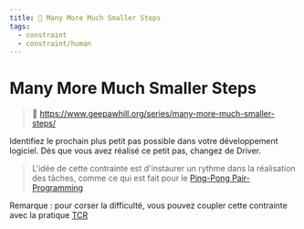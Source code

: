 ```yaml
---
title: 🐾 Many More Much Smaller Steps
tags:
  - constraint
  - constraint/human
---
```


# Many More Much Smaller Steps

> 🔗 https://www.geepawhill.org/series/many-more-much-smaller-steps/

Identifiez le prochain plus petit pas possible dans votre développement logiciel.
Dès que vous avez réalisé ce petit pas, changez de Driver.

> L'idée de cette contrainte est d'instaurer un rythme dans la réalisation des tâches, comme ce qui est fait
> pour le [Ping-Pong Pair-Programming](../pair-programming/ping-pong.md)

Remarque : pour corser la difficulté, vous pouvez coupler cette contrainte avec la pratique [TCR](../tcr)
